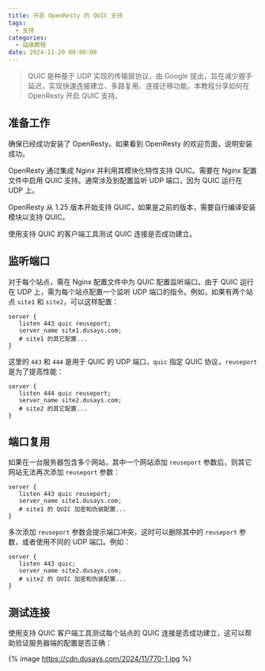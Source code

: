 ```yaml
---
title: 开启 OpenResty 的 QUIC 支持
tags:
  - 支持
categories:
  - 运维教程
date: 2024-11-20 00:00:00
---
```


> QUIC 是种基于 UDP 实现的传输层协议，由 Google 提出，旨在减少握手延迟，实现快速连接建立、多路复用、连接迁移功能。本教程分享如何在 OpenResty 开启 QUIC 支持。

<!-- more -->

## 准备工作

确保已经成功安装了 OpenResty。如果看到 OpenResty 的欢迎页面，说明安装成功。

OpenResty 通过集成 Nginx 并利用其模块化特性支持 QUIC。需要在 Nginx 配置文件中启用 QUIC 支持。通常涉及到配置监听 UDP 端口，因为 QUIC 运行在 UDP 上。

OpenResty 从 1.25 版本开始支持 QUIC，如果是之前的版本，需要自行编译安装模块以支持 QUIC。

使用支持 QUIC 的客户端工具测试 QUIC 连接是否成功建立。

## 监听端口

对于每个站点，需在 Nginx 配置文件中为 QUIC 配置监听端口。由于 QUIC 运行在 UDP 上，需为每个站点配置一个监听 UDP 端口的指令。例如，如果有两个站点 `site1` 和 `site2`，可以这样配置：

```
server {
   listen 443 quic reuseport;
   server_name site1.dusays.com;
   # site1 的其它配置...
}
```

这里的 `443` 和 `444` 是用于 QUIC 的 UDP 端口，`quic` 指定 QUIC 协议，`reuseport` 是为了提高性能：

```
server {
   listen 444 quic reuseport;
   server_name site2.dusays.com;
   # site2 的其它配置...
}
```

## 端口复用

如果在一台服务器包含多个网站，其中一个网站添加 `reuseport` 参数后，则其它网站无法再次添加 `reuseport` 参数：

```
server {
   listen 443 quic reuseport;
   server_name site1.dusays.com;
   # site1 的 QUIC 加密和伪装配置...
}
```

多次添加 `reuseport` 参数会提示端口冲突，这时可以删除其中的 `reuseport` 参数，或者使用不同的 UDP 端口。例如：

```
server {
   listen 443 quic;
   server_name site2.dusays.com;
   # site2 的 QUIC 加密和伪装配置...
}
```

## 测试连接

使用支持 QUIC 客户端工具测试每个站点的 QUIC 连接是否成功建立，这可以帮助验证服务器端的配置是否正确：

{% image https://cdn.dusays.com/2024/11/770-1.jpg %}